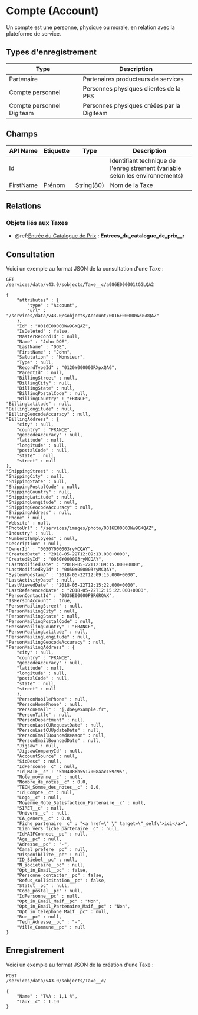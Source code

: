 # Compte (Account)

Un compte est une personne, physique ou morale, en relation avec la plateforme de service.

## Types d'enregistrement

|Type| Description |
|--|--|
| Partenaire | Partenaires producteurs de services |
| Compte personnel | Personnes physiques clientes de la PFS |
| Compte personnel Digiteam | Personnes physiques créées par la Digiteam |

## Champs

| API Name | Etiquette | Type | Description |
|--|--|--|--|
| Id |  |  | Identifiant technique de l'enregistrement (variable selon les environnements) |
| FirstName | Prénom | String(80) | Nom de la Taxe |

## Relations

### Objets liés aux Taxes

 - @ref:[Entrée du Catalogue de Prix](PriceBookEntry.md) : **Entrees_du_catalogue_de_prix__r**

## Consultation
Voici un exemple au format JSON de la consultation d'une Taxe :

    GET
    /services/data/v43.0/sobjects/Taxe__c/a086E000001tGGLQA2
    
    {
		"attributes" : {
		    "type" : "Account",
		    "url" : "/services/data/v43.0/sobjects/Account/0016E00000Ww9GKQAZ"
		},
		"Id" : "0016E00000Ww9GKQAZ",
		"IsDeleted" : false,
		"MasterRecordId" : null,
		"Name" : "John DOE",
		"LastName" : "DOE",
		"FirstName" : "John",
		"Salutation" : "Monsieur",
		"Type" : null,
		"RecordTypeId" : "0120Y000000RXpxQAG",
		"ParentId" : null,
		"BillingStreet" : null,
		"BillingCity" : null,
		"BillingState" : null,
		"BillingPostalCode" : null,
		"BillingCountry" : "FRANCE",
	"BillingLatitude" : null,
	"BillingLongitude" : null,
	"BillingGeocodeAccuracy" : null,
	"BillingAddress" : {
	    "city" : null,
	    "country" : "FRANCE",
	    "geocodeAccuracy" : null,
	    "latitude" : null,
	    "longitude" : null,
	    "postalCode" : null,
	    "state" : null,
	    "street" : null
	},
	"ShippingStreet" : null,
	"ShippingCity" : null,
	"ShippingState" : null,
	"ShippingPostalCode" : null,
	"ShippingCountry" : null,
	"ShippingLatitude" : null,
	"ShippingLongitude" : null,
	"ShippingGeocodeAccuracy" : null,
	"ShippingAddress" : null,
	"Phone" : null,
	"Website" : null,
	"PhotoUrl" : "/services/images/photo/0016E00000Ww9GKQAZ",
	"Industry" : null,
	"NumberOfEmployees" : null,
	"Description" : null,
	"OwnerId" : "0050Y000003ryMCQAY",
	"CreatedDate" : "2018-05-22T12:09:13.000+0000",
	"CreatedById" : "0050Y000003ryMCQAY",
	"LastModifiedDate" : "2018-05-22T12:09:15.000+0000",
	"LastModifiedById" : "0050Y000003ryMCQAY",
	"SystemModstamp" : "2018-05-22T12:09:15.000+0000",
	"LastActivityDate" : null,
	"LastViewedDate" : "2018-05-22T12:15:22.000+0000",
	"LastReferencedDate" : "2018-05-22T12:15:22.000+0000",
	"PersonContactId" : "0036E00000PBR6RQAX",
	"IsPersonAccount" : true,
	"PersonMailingStreet" : null,
	"PersonMailingCity" : null,
	"PersonMailingState" : null,
	"PersonMailingPostalCode" : null,
	"PersonMailingCountry" : "FRANCE",
	"PersonMailingLatitude" : null,
	"PersonMailingLongitude" : null,
	"PersonMailingGeocodeAccuracy" : null,
	"PersonMailingAddress" : {
	    "city" : null,
	    "country" : "FRANCE",
	    "geocodeAccuracy" : null,
	    "latitude" : null,
	    "longitude" : null,
	    "postalCode" : null,
	    "state" : null,
	    "street" : null
		},
		"PersonMobilePhone" : null,
		"PersonHomePhone" : null,
		"PersonEmail" : "j.doe@example.fr",
		"PersonTitle" : null,
		"PersonDepartment" : null,
		"PersonLastCURequestDate" : null,
		"PersonLastCUUpdateDate" : null,
		"PersonEmailBouncedReason" : null,
		"PersonEmailBouncedDate" : null,
		"Jigsaw" : null,
		"JigsawCompanyId" : null,
		"AccountSource" : null,
		"SicDesc" : null,
		"IdPersonne__c" : null,
		"Id_MAIF__c" : "5b04086b5517008aac159c95",
		"Note_moyenne__c" : null,
		"Nombre_de_notes__c" : 0.0,
		"TECH_Somme_des_notes__c" : 0.0,
		"Id_Compte__c" : null,
		"Logo__c" : null,
		"Moyenne_Note_Satisfaction_Partenaire__c" : null,
		"SIRET__c" : null,
		"Univers__c" : null,
		"CA_genere__c" : 0.0,
		"Fiche_partenaire__c" : "<a href=\" \" target=\"_self\">ici</a>",
		"Lien_vers_fiche_partenaire__c" : null,
		"IdMAIFConnect__pc" : null,
		"Age__pc" : null,
		"Adresse__pc" : "-",
		"Canal_prefere__pc" : null,
		"Disponibilite__pc" : null,
		"ID_Siebel__pc" : null,
		"N_societaire__pc" : null,
		"Opt_in_Email__pc" : false,
		"Personne_contacter__pc" : false,
		"Refus_sollicitation__pc" : false,
		"Statut__pc" : null,
		"Code_postal__pc" : null,
		"IdPersonne__pc" : null,
		"Opt_in_Email_Maif__pc" : "Non",
		"Opt_in_Email_Partenaire_Maif__pc" : "Non",
		"Opt_in_telephone_Maif__pc" : null,
		"Rue__pc" : null,
		"Tech_Adresse__pc" : "-",
		"Ville_Commune__pc" : null
	}

## Enregistrement

Voici un exemple au format JSON de la création d'une Taxe :

	POST
	/services/data/v43.0/sobjects/Taxe__c/
	
	{
		"Name" : "TVA : 1,1 %",
		"Taux__c" : 1.10
	}
<!--stackedit_data:
eyJoaXN0b3J5IjpbMTM0NDY4NDc2MywxNjg2MTcxMjkzLC0xOD
kzMjg2NTgzXX0=
-->